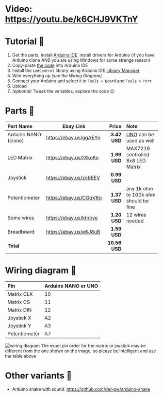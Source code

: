 # Video: https://youtu.be/k6CHJ9VKTnY


# Tutorial :loudspeaker:
1. Get the parts, install [Arduino IDE](https://www.arduino.cc/en/Main/Software), install drivers for Arduino (if you have Arduino clone AND you are using Windows for some strange reason)
2. Copy-paste [the code](https://github.com/ondt/arduino-snake/blob/master/Snake.ino) into Arduino IDE
3. Install the `LedControl` library using Arduino IDE [Library Manager](https://www.arduino.cc/en/Guide/Libraries#toc2)
4. Wire everything up _(see the Wiring Diagram)_
5. Connect your Arduino and select it in `Tools > Board` and `Tools > Port`
6. Upload
7. _(optional)_ Tweak the variables, explore the code :wink:


# Parts :balloon:
Part Name            |       Ebay Link        |         Price | Note
:------------------- | ---------------------- | ------------: | :------------------------------------------------
Arduino NANO (clone) | https://ebay.us/ggAEYn |  **3.42 USD** | [UNO](https://ebay.us/Y1kYb3) can be used as well
LED Matrix           | https://ebay.us/fXkeKo |  **1.99 USD** | MAX7219 controlled 8x8 LED Matrix
Joystick             | https://ebay.us/zobEEV |  **0.99 USD** | 
Potentiometer        | https://ebay.us/CGqV6q |  **1.37 USD** | any 1k ohm to 100k ohm should be fine
Some wires           | https://ebay.us/ktnbye |  **1.20 USD** | 12 wires needed
Breadboard           | https://ebay.us/e6J8uB |  **1.59 USD** | 
**Total**            |                        | **10.56 USD** | 



# Wiring diagram :tada:
Pin           | Arduino NANO or UNO
:------------ | :------------------
Matrix CLK    | 10
Matrix CS     | 11
Matrix DIN    | 12
Joystick X    | A2
Joystick Y    | A3
Potentiometer | A7

![wiring diagram](https://raw.githubusercontent.com/ondt/arduino-snake/master/images/snake_joystick.png "wiring diagram")
The exact pin order for the matrix or joystick may be different from the one shown on the image, so please be intelligent and use the table above

# Other variants :eyes:
- Arduino snake with sound: https://github.com/der-pw/arduino-snake

